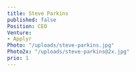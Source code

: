 ```yaml
---
title: Steve Parkins
published: false
Position: CEO
Venture:
- Applyr
Photo: "/uploads/steve-parkins.jpg"
Photo2x: "/uploads/steve-parkins@2x.jpg"
prio: 1
---
```


